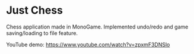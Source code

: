 # Just Chess

Chess application made in MonoGame. Implemented undo/redo and game saving/loading to file feature.

YouTube demo: https://www.youtube.com/watch?v=zpxmF3DNSlo
